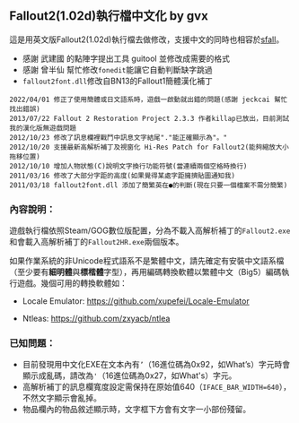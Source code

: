 ## Fallout2(1.02d)執行檔中文化 by gvx

這是用英文版Fallout2(1.02d)執行檔去做修改，支援中文的同時也相容於[sfall](https://github.com/sfall-team/sfall)。

* 感謝 武建國 的點陣字提出工具 guitool 並修改成需要的格式
* 感謝 曾半仙 幫忙修改`fonedit`能讓它自動判斷缺字跳過
* `fallout2font.dll`修改自BN13的Fallout1簡體漢化補丁

```
2022/04/01 修正了使用簡體或日文語系時，遊戲一啟動就出錯的問題(感謝 jeckcai 幫忙找出錯誤)
2013/07/22 Fallout 2 Restoration Project 2.3.3 作者killap已放出，目前測試我的漢化版無遊戲問題
2012/10/23 修改了訊息欄裡戰鬥中訊息文字結尾"."能正確顯示為"。"
2012/10/20 支援最新高解析補丁及視窗化 Hi-Res Patch for Fallout2(能夠縮放大小拖移位置)
2012/10/10 增加人物狀態(C)說明文字換行功能符號(當連續兩個空格時換行)
2011/03/16 修改了大部分字距的高度(如果覺得某處字距擁擠貼圖通知我)
2011/03/18 fallout2font.dll 添加了簡繁英在●的判斷(現在只要一個檔案不需分簡繁)
```

### 內容說明：

遊戲執行檔依照Steam/GOG數位版配置，分為不載入高解析補丁的`Fallout2.exe`和會載入高解析補丁的`Fallout2HR.exe`兩個版本。

如果作業系統的非Unicode程式語系不是繁體中文，請先確定有安裝中文語系檔（至少要有**細明體**與**標楷體**字型），再用編碼轉換軟體以繁體中文（Big5）編碼執行遊戲。幾個可用的轉換軟體如：

* Locale Emulator: https://github.com/xupefei/Locale-Emulator

* Ntleas: https://github.com/zxyacb/ntlea

### 已知問題：

* 目前發現用中文化EXE在文本內有`’`（16進位碼為0x92，如What’s）字元時會顯示成亂碼，請改為`'`（16進位碼為0x27，如What's）字元。
* 高解析補丁的訊息欄寬度設定需保持在原始值640（`IFACE_BAR_WIDTH=640`），不然文字顯示會亂掉。
* 物品欄內的物品敘述顯示時，文字框下方會有文字一小部份殘留。
